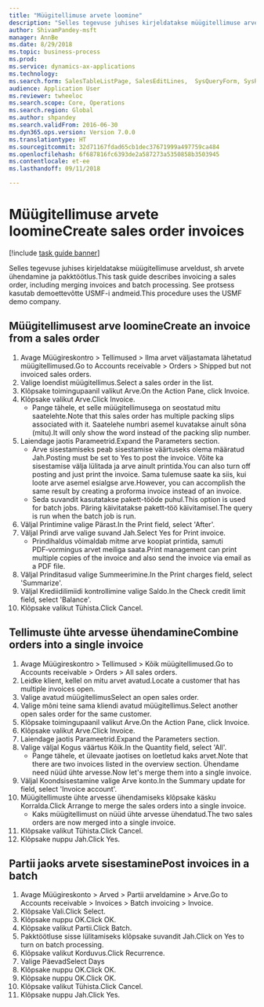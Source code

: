 ```yaml
--- 
title: "Müügitellimuse arvete loomine"
description: "Selles tegevuse juhises kirjeldatakse müügitellimuse arveldust, sh arvete ühendamine ja pakktöötlus."
author: ShivamPandey-msft
manager: AnnBe
ms.date: 8/29/2018
ms.topic: business-process
ms.prod: 
ms.service: dynamics-ax-applications
ms.technology: 
ms.search.form: SalesTableListPage, SalesEditLines,  SysQueryForm, SysRecurrence
audience: Application User
ms.reviewer: twheeloc
ms.search.scope: Core, Operations
ms.search.region: Global
ms.author: shpandey
ms.search.validFrom: 2016-06-30
ms.dyn365.ops.version: Version 7.0.0
ms.translationtype: HT
ms.sourcegitcommit: 32d71167fdad65cb1dec37671999a497759ca484
ms.openlocfilehash: 6f687816fc6393de2a587273a5350858b3503945
ms.contentlocale: et-ee
ms.lasthandoff: 09/11/2018

---
```

# <a name="create-sales-order-invoices"></a><span data-ttu-id="47801-103">Müügitellimuse arvete loomine</span><span class="sxs-lookup"><span data-stu-id="47801-103">Create sales order invoices</span></span>

[!include [task guide banner](../../includes/task-guide-banner.md)]

<span data-ttu-id="47801-104">Selles tegevuse juhises kirjeldatakse müügitellimuse arveldust, sh arvete ühendamine ja pakktöötlus.</span><span class="sxs-lookup"><span data-stu-id="47801-104">This task guide describes invoicing a sales order, including merging invoices and batch processing.</span></span> <span data-ttu-id="47801-105">See protsess kasutab demoettevõtte USMF-i andmeid.</span><span class="sxs-lookup"><span data-stu-id="47801-105">This procedure uses the USMF demo company.</span></span>


## <a name="create-an-invoice-from-a-sales-order"></a><span data-ttu-id="47801-106">Müügitellimusest arve loomine</span><span class="sxs-lookup"><span data-stu-id="47801-106">Create an invoice from a sales order</span></span>
1. <span data-ttu-id="47801-107">Avage Müügireskontro > Tellimused > Ilma arvet väljastamata lähetatud müügitellimused.</span><span class="sxs-lookup"><span data-stu-id="47801-107">Go to Accounts receivable > Orders > Shipped but not invoiced sales orders.</span></span>
2. <span data-ttu-id="47801-108">Valige loendist müügitellimus.</span><span class="sxs-lookup"><span data-stu-id="47801-108">Select a sales order in the list.</span></span> 
3. <span data-ttu-id="47801-109">Klõpsake toimingupaanil valikut Arve.</span><span class="sxs-lookup"><span data-stu-id="47801-109">On the Action Pane, click Invoice.</span></span>
4. <span data-ttu-id="47801-110">Klõpsake valikut Arve.</span><span class="sxs-lookup"><span data-stu-id="47801-110">Click Invoice.</span></span>
    * <span data-ttu-id="47801-111">Pange tähele, et selle müügitellimusega on seostatud mitu saatelehte.</span><span class="sxs-lookup"><span data-stu-id="47801-111">Note that this sales order has multiple packing slips associated with it.</span></span> <span data-ttu-id="47801-112">Saatelehe numbri asemel kuvatakse ainult sõna <multiple> (mitu).</span><span class="sxs-lookup"><span data-stu-id="47801-112">It will only show the word <multiple> instead of the packing slip number.</span></span>  
5. <span data-ttu-id="47801-113">Laiendage jaotis Parameetrid.</span><span class="sxs-lookup"><span data-stu-id="47801-113">Expand the Parameters section.</span></span>
    * <span data-ttu-id="47801-114">Arve sisestamiseks peab sisestamise väärtuseks olema määratud Jah.</span><span class="sxs-lookup"><span data-stu-id="47801-114">Posting must be set to Yes to post the invoice.</span></span> <span data-ttu-id="47801-115">Võite ka sisestamise välja lülitada ja arve ainult printida.</span><span class="sxs-lookup"><span data-stu-id="47801-115">You can also turn off posting and just print the invoice.</span></span> <span data-ttu-id="47801-116">Sama tulemuse saate ka siis, kui loote arve asemel esialgse arve.</span><span class="sxs-lookup"><span data-stu-id="47801-116">However, you can accomplish the same result by creating a proforma invoice instead of an invoice.</span></span>  
    * <span data-ttu-id="47801-117">Seda suvandit kasutatakse pakett-tööde puhul.</span><span class="sxs-lookup"><span data-stu-id="47801-117">This option is used for batch jobs.</span></span> <span data-ttu-id="47801-118">Päring käivitatakse pakett-töö käivitamisel.</span><span class="sxs-lookup"><span data-stu-id="47801-118">The query is run when the batch job is run.</span></span>    
6. <span data-ttu-id="47801-119">Väljal Printimine valige Pärast.</span><span class="sxs-lookup"><span data-stu-id="47801-119">In the Print field, select 'After'.</span></span>
7. <span data-ttu-id="47801-120">Väljal Prindi arve valige suvand Jah.</span><span class="sxs-lookup"><span data-stu-id="47801-120">Select Yes for Print invoice.</span></span>
    * <span data-ttu-id="47801-121">Prindihaldus võimaldab mitme arve koopiat printida, samuti PDF‑vormingus arvet meiliga saata.</span><span class="sxs-lookup"><span data-stu-id="47801-121">Print management can print  multiple copies of the invoice and also send the invoice via email as a PDF file.</span></span>  
8. <span data-ttu-id="47801-122">Väljal Prinditasud valige Summeerimine.</span><span class="sxs-lookup"><span data-stu-id="47801-122">In the Print charges field, select 'Summarize'.</span></span>
9. <span data-ttu-id="47801-123">Väljal Krediidilimiidi kontrollimine valige Saldo.</span><span class="sxs-lookup"><span data-stu-id="47801-123">In the Check credit limit field, select 'Balance'.</span></span>
10. <span data-ttu-id="47801-124">Klõpsake valikut Tühista.</span><span class="sxs-lookup"><span data-stu-id="47801-124">Click Cancel.</span></span>

## <a name="combine-orders-into-a-single-invoice"></a><span data-ttu-id="47801-125">Tellimuste ühte arvesse ühendamine</span><span class="sxs-lookup"><span data-stu-id="47801-125">Combine orders into a single invoice</span></span>
1. <span data-ttu-id="47801-126">Avage Müügireskontro > Tellimused > Kõik müügitellimused.</span><span class="sxs-lookup"><span data-stu-id="47801-126">Go to Accounts receivable > Orders > All sales orders.</span></span>
2. <span data-ttu-id="47801-127">Leidke klient, kellel on mitu arvet avatud.</span><span class="sxs-lookup"><span data-stu-id="47801-127">Locate a customer that has multiple invoices open.</span></span>
3. <span data-ttu-id="47801-128">Valige avatud müügitellimus</span><span class="sxs-lookup"><span data-stu-id="47801-128">Select an open sales order.</span></span>
4. <span data-ttu-id="47801-129">Valige mõni teine sama kliendi avatud müügitellimus.</span><span class="sxs-lookup"><span data-stu-id="47801-129">Select another open sales order for the same customer.</span></span>
5. <span data-ttu-id="47801-130">Klõpsake toimingupaanil valikut Arve.</span><span class="sxs-lookup"><span data-stu-id="47801-130">On the Action Pane, click Invoice.</span></span>
6. <span data-ttu-id="47801-131">Klõpsake valikut Arve.</span><span class="sxs-lookup"><span data-stu-id="47801-131">Click Invoice.</span></span>
7. <span data-ttu-id="47801-132">Laiendage jaotis Parameetrid.</span><span class="sxs-lookup"><span data-stu-id="47801-132">Expand the Parameters section.</span></span>
8. <span data-ttu-id="47801-133">Valige väljal Kogus väärtus Kõik.</span><span class="sxs-lookup"><span data-stu-id="47801-133">In the Quantity field, select 'All'.</span></span>
    * <span data-ttu-id="47801-134">Pange tähele, et ülevaate jaotises on loetletud kaks arvet.</span><span class="sxs-lookup"><span data-stu-id="47801-134">Note that there are two invoices listed in the overview section.</span></span> <span data-ttu-id="47801-135">Ühendame need nüüd ühte arvesse.</span><span class="sxs-lookup"><span data-stu-id="47801-135">Now let's merge them into a single invoice.</span></span>  
9. <span data-ttu-id="47801-136">Väljal Koondsisestamine valige Arve konto.</span><span class="sxs-lookup"><span data-stu-id="47801-136">In the Summary update for field, select 'Invoice account'.</span></span>
10. <span data-ttu-id="47801-137">Müügitellimuste ühte arvesse ühendamiseks klõpsake käsku Korralda.</span><span class="sxs-lookup"><span data-stu-id="47801-137">Click Arrange to merge the sales orders into a single invoice.</span></span>
    * <span data-ttu-id="47801-138">Kaks müügitellimust on nüüd ühte arvesse ühendatud.</span><span class="sxs-lookup"><span data-stu-id="47801-138">The two sales orders are now merged into a single invoice.</span></span>   
11. <span data-ttu-id="47801-139">Klõpsake valikut Tühista.</span><span class="sxs-lookup"><span data-stu-id="47801-139">Click Cancel.</span></span>
12. <span data-ttu-id="47801-140">Klõpsake nuppu Jah.</span><span class="sxs-lookup"><span data-stu-id="47801-140">Click Yes.</span></span>

## <a name="post-invoices-in-a-batch"></a><span data-ttu-id="47801-141">Partii jaoks arvete sisestamine</span><span class="sxs-lookup"><span data-stu-id="47801-141">Post invoices in a batch</span></span>
1. <span data-ttu-id="47801-142">Avage Müügireskonto > Arved > Partii arveldamine > Arve.</span><span class="sxs-lookup"><span data-stu-id="47801-142">Go to Accounts receivable > Invoices > Batch invoicing > Invoice.</span></span>
2. <span data-ttu-id="47801-143">Klõpsake Vali.</span><span class="sxs-lookup"><span data-stu-id="47801-143">Click Select.</span></span>
3. <span data-ttu-id="47801-144">Klõpsake nuppu OK.</span><span class="sxs-lookup"><span data-stu-id="47801-144">Click OK.</span></span>
4. <span data-ttu-id="47801-145">Klõpsake valikut Partii.</span><span class="sxs-lookup"><span data-stu-id="47801-145">Click Batch.</span></span>
5. <span data-ttu-id="47801-146">Pakktöötluse sisse lülitamiseks klõpsake suvandit Jah.</span><span class="sxs-lookup"><span data-stu-id="47801-146">Click on Yes to turn on batch processing.</span></span>
6. <span data-ttu-id="47801-147">Klõpsake valikut Korduvus.</span><span class="sxs-lookup"><span data-stu-id="47801-147">Click Recurrence.</span></span>
7. <span data-ttu-id="47801-148">Valige Päevad</span><span class="sxs-lookup"><span data-stu-id="47801-148">Select Days</span></span>
8. <span data-ttu-id="47801-149">Klõpsake nuppu OK.</span><span class="sxs-lookup"><span data-stu-id="47801-149">Click OK.</span></span>
9. <span data-ttu-id="47801-150">Klõpsake nuppu OK.</span><span class="sxs-lookup"><span data-stu-id="47801-150">Click OK.</span></span>
10. <span data-ttu-id="47801-151">Klõpsake valikut Tühista.</span><span class="sxs-lookup"><span data-stu-id="47801-151">Click Cancel.</span></span>
11. <span data-ttu-id="47801-152">Klõpsake nuppu Jah.</span><span class="sxs-lookup"><span data-stu-id="47801-152">Click Yes.</span></span>


